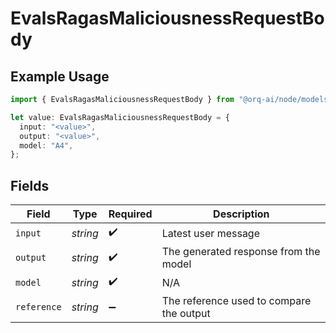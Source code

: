 # EvalsRagasMaliciousnessRequestBody

## Example Usage

```typescript
import { EvalsRagasMaliciousnessRequestBody } from "@orq-ai/node/models/operations";

let value: EvalsRagasMaliciousnessRequestBody = {
  input: "<value>",
  output: "<value>",
  model: "A4",
};
```

## Fields

| Field                                    | Type                                     | Required                                 | Description                              |
| ---------------------------------------- | ---------------------------------------- | ---------------------------------------- | ---------------------------------------- |
| `input`                                  | *string*                                 | :heavy_check_mark:                       | Latest user message                      |
| `output`                                 | *string*                                 | :heavy_check_mark:                       | The generated response from the model    |
| `model`                                  | *string*                                 | :heavy_check_mark:                       | N/A                                      |
| `reference`                              | *string*                                 | :heavy_minus_sign:                       | The reference used to compare the output |